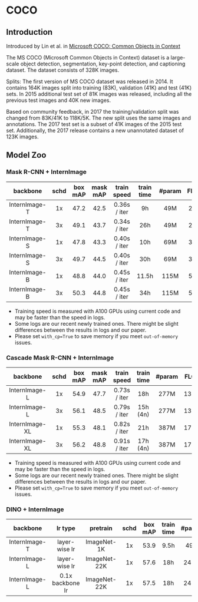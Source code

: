 # COCO


## Introduction

Introduced by Lin et al. in [Microsoft COCO: Common Objects in Context](https://arxiv.org/pdf/1405.0312v3.pdf)

The MS COCO (Microsoft Common Objects in Context) dataset is a large-scale object detection, segmentation, key-point detection, and captioning dataset. The dataset consists of 328K images.

Splits: The first version of MS COCO dataset was released in 2014. It contains 164K images split into training (83K), validation (41K) and test (41K) sets. In 2015 additional test set of 81K images was released, including all the previous test images and 40K new images.

Based on community feedback, in 2017 the training/validation split was changed from 83K/41K to 118K/5K. The new split uses the same images and annotations. The 2017 test set is a subset of 41K images of the 2015 test set. Additionally, the 2017 release contains a new unannotated dataset of 123K images.


## Model Zoo

### Mask R-CNN + InternImage

|    backbone    |  schd | box mAP | mask mAP | train speed | train time |#param | FLOPs | Config | Download | 
| :------------: |  :---------: | :-----: | :------: | :-----: |:------: | :-----: |:------: | :-----: | :---: |
| InternImage-T  |          1x      |  47.2   |   42.5   | 0.36s / iter |  9h | 49M   | 270G  |  [config](./mask_rcnn_internimage_t_fpn_1x_coco.py) | [ckpt](https://huggingface.co/OpenGVLab/InternImage/resolve/main/mask_rcnn_internimage_t_fpn_1x_coco.pth) \| [log](https://huggingface.co/OpenGVLab/InternImage/resolve/main/mask_rcnn_internimage_t_fpn_1x_coco.log.json) |
| InternImage-T  |          3x      |  49.1   |   43.7   | 0.34s / iter | 26h  |  49M   | 270G  | [config](./mask_rcnn_internimage_t_fpn_3x_coco.py) | [ckpt](https://huggingface.co/OpenGVLab/InternImage/resolve/main/mask_rcnn_internimage_t_fpn_3x_coco.pth) \| [log](https://huggingface.co/OpenGVLab/InternImage/resolve/main/mask_rcnn_internimage_t_fpn_3x_coco.log.json) |
| InternImage-S  |          1x      |  47.8   |   43.3   | 0.40s / iter | 10h  |  69M   | 340G  |  [config](./mask_rcnn_internimage_s_fpn_1x_coco.py) | [ckpt](https://huggingface.co/OpenGVLab/InternImage/resolve/main/mask_rcnn_internimage_s_fpn_1x_coco.pth) \| [log](https://huggingface.co/OpenGVLab/InternImage/resolve/main/mask_rcnn_internimage_s_fpn_1x_coco.log.json) |
| InternImage-S  |          3x      |  49.7   |   44.5   | 0.40s / iter | 30h  |  69M   | 340G  | [config](./mask_rcnn_internimage_s_fpn_3x_coco.py) | [ckpt](https://huggingface.co/OpenGVLab/InternImage/resolve/main/mask_rcnn_internimage_s_fpn_3x_coco.pth) \| [log](https://huggingface.co/OpenGVLab/InternImage/resolve/main/mask_rcnn_internimage_s_fpn_3x_coco.log.json) |
| InternImage-B  |          1x      |  48.8   |   44.0   | 0.45s / iter | 11.5h  |  115M   | 501G  | [config](./mask_rcnn_internimage_b_fpn_1x_coco.py) | [ckpt](https://huggingface.co/OpenGVLab/InternImage/resolve/main/mask_rcnn_internimage_b_fpn_1x_coco.pth) \| [log](https://huggingface.co/OpenGVLab/InternImage/resolve/main/mask_rcnn_internimage_b_fpn_1x_coco.log.json) |
| InternImage-B  |          3x      |  50.3   |   44.8   | 0.45s / iter | 34h  |  115M   | 501G  |  [config](./mask_rcnn_internimage_b_fpn_3x_coco.py)| [ckpt](https://huggingface.co/OpenGVLab/InternImage/resolve/main/mask_rcnn_internimage_b_fpn_3x_coco.pth) \| [log](https://huggingface.co/OpenGVLab/InternImage/resolve/main/mask_rcnn_internimage_b_fpn_3x_coco.log.json) |

- Training speed is measured with A100 GPUs using current code and may be faster than the speed in logs.
- Some logs are our recent newly trained ones. There might be slight differences between the results in logs and our paper.
- Please set `with_cp=True` to save memory if you meet `out-of-memory` issues.

### Cascade Mask R-CNN + InternImage

|    backbone    |         schd | box mAP | mask mAP | train speed |	train time | #param | FLOPs | Config | Download |
| :------------: |  :---------: | :-----: | :------: | :-----: | :---: | :-----: | :---: | :---: | :---: |
| InternImage-L  |        1x      |  54.9   |   47.7   | 0.73s / iter | 18h |  277M   | 1399G | [config](./cascade_internimage_l_fpn_1x_coco.py) | [ckpt](https://huggingface.co/OpenGVLab/InternImage/resolve/main/cascade_internimage_l_fpn_1x_coco.pth)  |
| InternImage-L  |        3x      |  56.1   |   48.5   | 0.79s / iter | 15h (4n) |  277M   | 1399G | [config](./cascade_internimage_l_fpn_3x_coco.py) | [ckpt](https://huggingface.co/OpenGVLab/InternImage/resolve/main/cascade_internimage_l_fpn_3x_coco.pth) \| [log](https://huggingface.co/OpenGVLab/InternImage/resolve/main/cascade_internimage_l_fpn_3x_coco.log.json) |
| InternImage-XL |        1x      |  55.3   |   48.1   | 0.82s / iter | 21h |  387M   | 1782G | [config](./cascade_internimage_xl_fpn_1x_coco.py) | [ckpt](https://huggingface.co/OpenGVLab/InternImage/resolve/main/cascade_internimage_xl_fpn_1x_coco.pth) \| [log](https://huggingface.co/OpenGVLab/InternImage/resolve/main/cascade_internimage_xl_fpn_1x_coco.log.json) |
| InternImage-XL |        3x      |  56.2   |   48.8   | 0.91s / iter | 17h (4n) |  387M   | 1782G | [config](./cascade_internimage_xl_fpn_3x_coco.py) | [ckpt](https://huggingface.co/OpenGVLab/InternImage/resolve/main/cascade_internimage_xl_fpn_3x_coco.pth) \| [log](https://huggingface.co/OpenGVLab/InternImage/resolve/main/cascade_internimage_xl_fpn_3x_coco.log.json) |

- Training speed is measured with A100 GPUs using current code and may be faster than the speed in logs.
- Some logs are our recent newly trained ones. There might be slight differences between the results in logs and our paper.
- Please set `with_cp=True` to save memory if you meet `out-of-memory` issues.


### DINO + InternImage
|    backbone    |  lr type     | pretrain    |       schd | box mAP | 	train time | #param | Config | Download |
| :------------: |  :---------: |:---------: | :---------: | :-----: |  :---: | :-----: | :---: | :---: | 
| InternImage-T  | layer-wise lr    | ImageNet-1K  |     1x      |  53.9   |  9.5h |  49M    | [config](./dino_4scale_internimage_t_1x_coco_layer_wise_lr.py)     | [ckpt](https://huggingface.co/OpenGVLab/InternImage/resolve/main/dino_4scale_internimage_t_1x_coco.pth) \| [log](https://huggingface.co/OpenGVLab/InternImage/resolve/main/dino_4scale_internimage_t_1x_coco.json) |
| InternImage-L  | layer-wise lr    | ImageNet-22K |     1x      |  57.6   |   18h |  241M   |  [config](./dino_4scale_internimage_l_1x_coco_layer_wise_lr.py)    | [ckpt](https://huggingface.co/OpenGVLab/InternImage/resolve/main/dino_4scale_internimage_l_1x_coco_layer_wise_lr.pth) \| [log](https://huggingface.co/OpenGVLab/InternImage/resolve/main/dino_4scale_internimage_l_1x_coco_layer_wise_lr.json) |
| InternImage-L  | 0.1x backbone lr | ImageNet-22K |     1x      |  57.5   |   18h |  241M   |  [config](./dino_4scale_internimage_l_1x_coco_0.1x_backbone_lr.py) | [ckpt](https://huggingface.co/OpenGVLab/InternImage/resolve/main/dino_4scale_internimage_l_1x_coco_0.1x_backbone_lr.pth) \| [log](https://huggingface.co/OpenGVLab/InternImage/resolve/main/dino_4scale_internimage_l_1x_coco_0.1x_backbone_lr.json) |

